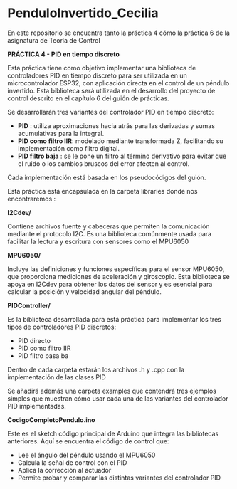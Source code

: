 # PenduloInvertido_Cecilia
En este repositorio se encuentra tanto la práctica 4 cómo la práctica 6 de la asignatura de Teoría de Control 

**PRÁCTICA 4 - PID en tiempo discreto** 

Esta práctica tiene como objetivo implementar una biblioteca de controladores PID en tiempo discreto para ser utilizada en un microcontrolador ESP32, con aplicación directa en el control de un péndulo invertido. Esta biblioteca será utilizada en el desarrollo del proyecto de control descrito en el capítulo 6 del guión de prácticas. 

Se desarrollarán tres variantes del controlador PID en tiempo discreto: 

- **PID** : utiliza aproximaciones hacia atrás para las derivadas y sumas acumulativas para la integral. 
- **PID como filtro IIR**: modelado mediante transformada Z, facilitando su implementación como filtro digital. 
- **PID filtro baja** : se le pone un filtro al término derivativo para evitar que el ruido o los cambios bruscos del error afecten al control. 

Cada implementación está basada en los pseudocódigos del guión.  

Esta práctica está encapsulada en la carpeta libraries donde nos encontraremos :  

**I2Cdev/** 

Contiene archivos fuente y cabeceras que permiten la comunicación mediante el protocolo I2C. Es una biblioteca comúnmente usada para facilitar la lectura y escritura con sensores como el MPU6050 

**MPU6050/** 

Incluye las definiciones y funciones específicas para el sensor MPU6050, que proporciona mediciones de aceleración y giroscopio. Esta biblioteca se apoya en I2Cdev para obtener los datos del sensor y es esencial para calcular la posición y velocidad angular del péndulo. 

**PIDController/** 

Es la biblioteca desarrollada para está práctica para implementar los tres tipos de controladores PID discretos: 

- PID directo 
- PID como filtro IIR 
- PID filtro pasa ba 

Dentro de cada carpeta estarán los archivos .h y .cpp con la implementación de las clases PID 

Se añadirá además una carpeta examples que contendrá tres ejemplos simples que muestran cómo usar cada una de las variantes del controlador PID implementadas. 

**CodigoCompletoPendulo.ino** 

Este es el sketch código principal de Arduino que integra las bibliotecas anteriores. Aquí se encuentra el código de control que: 

- Lee el ángulo del péndulo usando el MPU6050 
- Calcula la señal de control con el PID 
- Aplica la corrección al actuador 
- Permite probar y comparar las distintas variantes del controlador PID 
